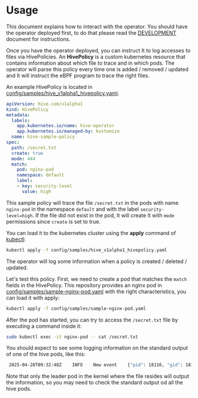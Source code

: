 # Usage

This document explains how to interact with the operator. You should
have the operator deployed first, to do that please read the
[DEVELOPMENT](./DEVELOPMENT.md) document for instructions.

Once you have the operator deployed, you can instruct It to log accesses
to files via HivePolicies. An **HivePolicy** is a custom kubernetes resource
that contains information about which file to trace and in which pods.
The operator will parse this policy every time one is added / removed / updated
and It will instruct the eBPF program to trace the right files.

An example HivePolicy is located in [config/samples/hive_v1alpha1_hivepolicy.yaml](../config/samples/hive_v1alpha1_hivepolicy.yaml).

```yaml
apiVersion: hive.com/v1alpha1
kind: HivePolicy
metadata:
  labels:
    app.kubernetes.io/name: hive-operator
    app.kubernetes.io/managed-by: kustomize
  name: hive-sample-policy
spec:
  path: /secret.txt
  create: true
  mode: 444
  match:
    pod: nginx-pod
    namespace: default
    label:
    - key: security-level
      value: high
```

This sample policy will trace the file `/secret.txt` in the pods with
name `nginx-pod` in the namespace `default` and with the label
`security-level=high`. If the file did not exist in the pod, It will
create It with `mode` permissions since `create` is set to true.

You can load it to the kubernetes cluster using the **apply** command
of [kubectl](https://kubernetes.io/docs/reference/kubectl/):

```bash
kubectl apply -f config/samples/hive_v1alpha1_hivepolicy.yaml
```

The operator will log some information when a policy is created /
deleted / updated.

Let's test this policy. First, we need to create a pod that matches
the `match` fields in the HivePolicy. This repository provides
an nginx pod in [config/samples/sample-nginx-pod.yaml](../config/samples/sample-nginx-pod.yaml)
with the right characteristics, you can load it with apply:

```bash
kubectl apply -f config/samples/sample-nginx-pod.yaml
```

After the pod has started, you can try to access the `/secret.txt` file
by executing a command inside it:

```bash
sudo kubectl exec -it nginx-pod -- cat /secret.txt
```

You should expect to see some logging information on the standard
output of one of the hive pods, like this:

```bash
 2025-04-28T09:32:48Z    INFO    New event    {"pid": 18116, "gid": 18116, "uid": 0, "gid": 0, "ino": 2736178, "mask": 36}
```

Note that only the leader pod in the kernel where the file resides
will output the information, so you may need to check the standard
output od all the hive pods.
